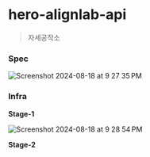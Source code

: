 # hero-alignlab-api

> 자세공작소

### Spec

![Screenshot 2024-08-18 at 9 27 35 PM](https://github.com/user-attachments/assets/221fc8cb-cc23-4538-bde7-8a409f67a75b)

### Infra

**Stage-1**

![Screenshot 2024-08-18 at 9 28 54 PM](https://github.com/user-attachments/assets/ad1fb46b-905c-461c-8912-5ef9302fe44b)

**Stage-2**
